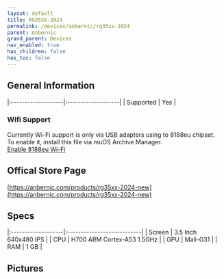```yaml
---
layout: default
title: RG35XX-2024
permalink: /devices/anbernic/rg35xx-2024
parent: Anbernic
grand_parent: Devices
nav_enabled: true
has_children: false
has_toc: false
---
```


## General Information

|:-------------------|:-------------------|
| Supported          | Yes                |

### Wifi Support
Currently Wi-Fi support is only via USB adapters using to 8188eu chipset.  
To enable it, install this file via muOS Archive Manager.  
[Enable 8188eu Wi-Fi](../assets/files/Enable_8188eu_28xx.zip)

## Offical Store Page
[https://anbernic.com/products/rg35xx-2024-new](https://anbernic.com/products/rg35xx-2024-new)

## Specs

|:-------------------|:---------------------------|
| Screen             | 3.5 Inch 640x480 IPS       |
| CPU                | H700 ARM Cortex-A53 1.5GHz |
| GPU                | Mali-G31                   |
| RAM                | 1 GB                       |

## Pictures


